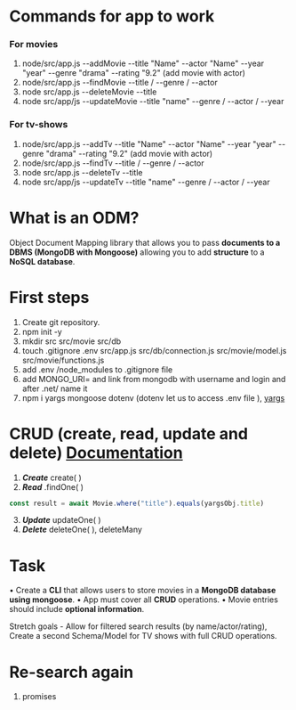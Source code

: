 ﻿# Commands for app to work

### For movies 

1. node/src/app.js --addMovie --title "Name" --actor "Name" --year "year" --genre "drama" --rating "9.2" (add movie with actor)
2. node/src/app.js --findMovie --title  / --genre  /  --actor
3. node src/app.js --deleteMovie --title  
4. node src/app/js --updateMovie --title "name" --genre  / --actor / --year

### For tv-shows 

1. node/src/app.js --addTv --title "Name" --actor "Name" --year "year" --genre "drama" --rating "9.2" (add movie with actor)
2. node/src/app.js --findTv --title  / --genre  /  --actor
3. node src/app.js --deleteTv --title  
4. node src/app/js --updateTv --title "name" --genre  / --actor / --year


# What is an ODM?
Object Document Mapping 
library that allows you to pass **documents to a DBMS (MongoDB with Mongoose)** 
allowing you to add **structure** to a **NoSQL database**.

# First steps 

1. Create git repository.
2. npm init -y
3. mkdir src src/movie src/db
4. touch .gitignore .env src/app.js src/db/connection.js src/movie/model.js src/movie/functions.js
5. add  .env  /node_modules to .gitignore file
6. add  MONGO_URI= and link from mongodb with username and login  and after .net/   name it 
7. npm i yargs mongoose dotenv  (dotenv let us to access .env file ), [yargs]((https://www.npmjs.com/package/yargs))


# CRUD   (create, read, update and delete) [Documentation](https://mongoosejs.com/docs/models.html)

1. ***Create*** create( )    
2. ***Read*** .findOne( ) 
```javascript 
const result = await Movie.where("title").equals(yargsObj.title)
```
3. ***Update*** updateOne( )     
4. ***Delete*** deleteOne( ), deleteMany     





# Task 


• Create a **CLI** that allows users to store movies in
a **MongoDB database using mongoose**.
• App must cover all **CRUD** operations.
• Movie entries should include **optional information**.


Stretch goals - Allow for filtered search results
(by name/actor/rating), Create a second
Schema/Model for TV shows with full CRUD
operations.


# Re-search again

1. promises 
